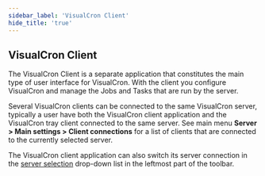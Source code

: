 ```yaml
---
sidebar_label: 'VisualCron Client'
hide_title: 'true'
---
```


## VisualCron Client

The VisualCron Client is a separate application that constitutes the main type of user interface for VisualCron. With the client you configure VisualCron and manage the Jobs and Tasks that are run by the server.
 
Several VisualCron clients can be connected to the same VisualCron server, typically a user have both the VisualCron client application and the VisualCron tray client connected to the same server. See main menu **Server > Main settings > Client connections** for a list of clients that are connected to the currently selected server.
 
The VisualCron client application can also switch its server connection in the [server selection](../client-user-interface/toolbar/server-selection) drop-down list in the leftmost part of the toolbar.